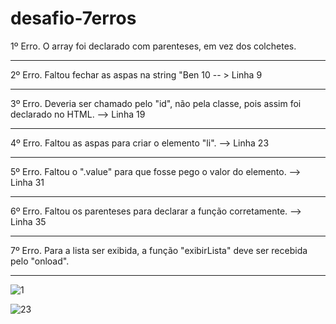 # desafio-7erros

1º Erro. O array foi declarado com parenteses, em vez dos colchetes.
<hr>
2º Erro. Faltou fechar as aspas na string "Ben 10 -- > Linha 9
<hr>
3º Erro. Deveria ser chamado pelo "id", não pela classe, pois assim foi declarado no HTML. --> Linha 19
<hr>
4º Erro. Faltou as aspas para criar o elemento "li". --> Linha 23
<hr>
5º Erro. Faltou o ".value" para que fosse pego o valor do elemento. --> Linha 31
<hr>
6º Erro. Faltou os parenteses para declarar a função corretamente. --> Linha 35
<hr>
7º Erro. Para a lista ser exibida, a função "exibirLista" deve ser recebida pelo "onload".
<hr>

![1](https://github.com/Wilton-Max/desafio-7erros/assets/102773414/88082afd-583a-4494-b80c-43872e226648)

![23](https://github.com/Wilton-Max/desafio-7erros/assets/102773414/1cc03677-fe6a-4107-a980-cf43ce41f3a9)
